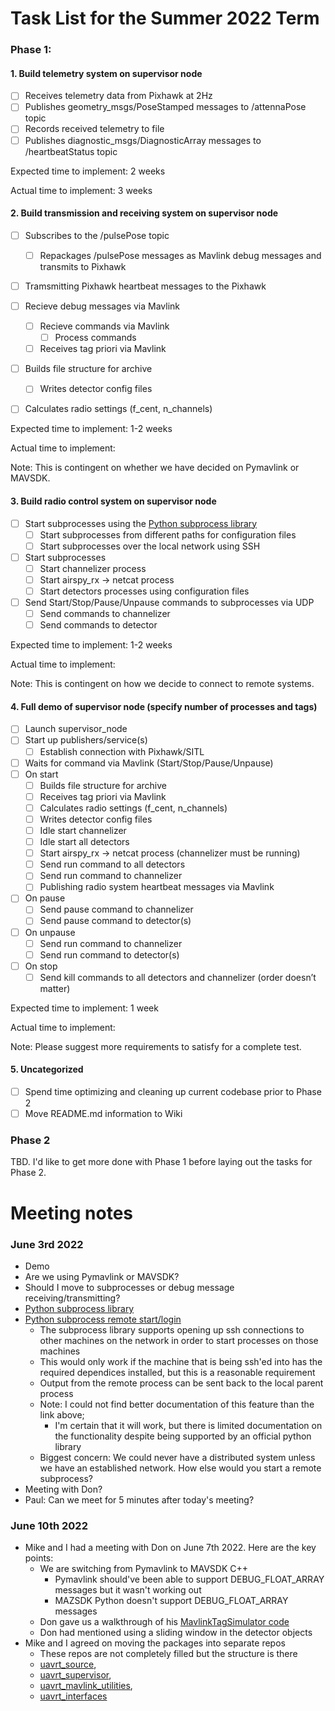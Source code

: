 # Task List for the Summer 2022 Term 

### Phase 1:

#### 1. Build telemetry system on supervisor node

- [ ] Receives telemetry data from Pixhawk at 2Hz
- [ ] Publishes geometry_msgs/PoseStamped messages to /attennaPose topic
- [ ] Records received telemetry to file
- [ ] Publishes diagnostic_msgs/DiagnosticArray messages to /heartbeatStatus topic

Expected time to implement: 2 weeks

Actual time to implement: 3 weeks 

#### 2. Build transmission and receiving system on supervisor node

- [ ] Subscribes to the /pulsePose topic
  - [ ] Repackages /pulsePose messages as Mavlink debug messages and transmits to Pixhawk 

- [ ] Tramsmitting Pixhawk heartbeat messages to the Pixhawk

- [ ] Recieve debug messages via Mavlink 
  - [ ] Recieve commands via Mavlink 
    - [ ] Process commands 
  - [ ] Receives tag priori via Mavlink

- [ ] Builds file structure for archive
  - [ ] Writes detector config files

- [ ] Calculates radio settings (f_cent, n_channels)

Expected time to implement: 1-2 weeks 

Actual time to implement: 

Note: This is contingent on whether we have decided on Pymavlink or MAVSDK. 

#### 3. Build radio control system on supervisor node

- [ ] Start subprocesses using the [Python subprocess library](https://docs.python.org/3/library/subprocess.html) 
  - [ ] Start subprocesses from different paths for configuration files 
  - [ ] Start subprocesses over the local network using SSH 

- [ ] Start subprocesses 
  - [ ] Start channelizer process
  - [ ] Start airspy_rx -> netcat process 
  - [ ] Start detectors processes using configuration files

- [ ] Send Start/Stop/Pause/Unpause commands to subprocesses via UDP
  - [ ] Send commands to channelizer 
  - [ ] Send commands to detector 

Expected time to implement: 1-2 weeks 

Actual time to implement: 

Note: This is contingent on how we decide to connect to remote systems.  

#### 4. Full demo of supervisor node (specify number of processes and tags)

- [ ] Launch supervisor_node 
- [ ] Start up publishers/service(s)
  - [ ] Establish connection with Pixhawk/SITL
- [ ] Waits for command via Mavlink (Start/Stop/Pause/Unpause)
- [ ] On start
  - [ ] Builds file structure for archive
  - [ ] Receives tag priori via Mavlink
  - [ ] Calculates radio settings (f_cent, n_channels)
  - [ ] Writes detector config files
  - [ ] Idle start channelizer
  - [ ] Idle start all detectors
  - [ ] Start airspy_rx -> netcat process (channelizer must be running)
  - [ ] Send run command to all detectors 
  - [ ] Send run command to channelizer
  - [ ] Publishing radio system heartbeat messages via Mavlink
- [ ] On pause
  - [ ] Send pause command to channelizer
  - [ ] Send pause command to detector(s)
- [ ] On unpause
  - [ ] Send run command to channelizer
  - [ ] Send run command to detector(s)
- [ ] On stop
  - [ ] Send kill commands to all detectors and channelizer (order doesn’t matter)

Expected time to implement: 1 week

Actual time to implement: 

Note: Please suggest more requirements to satisfy for a complete test. 

#### 5. Uncategorized

- [ ] Spend time optimizing and cleaning up current codebase prior to Phase 2
- [ ] Move README.md information to Wiki 

### Phase 2

TBD. I'd like to get more done with Phase 1 before laying out the tasks for Phase 2. 

# Meeting notes 

### June 3rd 2022 

- Demo 
- Are we using Pymavlink or MAVSDK? 
- Should I move to subprocesses or debug message receiving/transmitting? 
- [Python subprocess library](https://docs.python.org/3/library/subprocess.html) 
- [Python subprocess remote start/login](https://programmer.group/experience-sharing-the-best-practice-of-remote-login-server-with-python.html)
  - The subprocess library supports opening up ssh connections to other machines on the network in order to start processes on those machines 
  - This would only work if the machine that is being ssh'ed into has the required dependices installed, but this is a reasonable requirement 
  - Output from the remote process can be sent back to the local parent process
  - Note: I could not find better documentation of this feature than the link above;
    - I'm certain that it will work, but there is limited documentation on the functionality despite being supported by an official python library 
  - Biggest concern: We could never have a distributed system unless we have an established network. How else would you start a remote subprocess? 
 - Meeting with Don? 
 - Paul: Can we meet for 5 minutes after today's meeting? 

### June 10th 2022 

- Mike and I had a meeting with Don on June 7th 2022. Here are the key points:  
  - We are switching from Pymavlink to MAVSDK C++
    - Pymavlink should've been able to support DEBUG_FLOAT_ARRAY messages but it wasn't working out   
    - MAZSDK Python doesn't support DEBUG_FLOAT_ARRAY messages 
  - Don gave us a walkthrough of his [MavlinkTagSimulator code](https://github.com/DonLakeFlyer/MavlinkTagSimulator/blob/master/TagSimulator.cpp)
  - Don had mentioned using a sliding window in the detector objects
- Mike and I agreed on moving the packages into separate repos
  - These repos are not completely filled but the structure is there
  - [uavrt_source](https://github.com/dynamic-and-active-systems-lab/uavrt_source), 
  - [uavrt_supervisor](https://github.com/dynamic-and-active-systems-lab/uavrt_supervisor), 
  - [uavrt_mavlink_utilities](https://github.com/dynamic-and-active-systems-lab/uavrt_mavlink_utilities), 
  - [uavrt_interfaces](https://github.com/dynamic-and-active-systems-lab/uavrt_interfaces)
